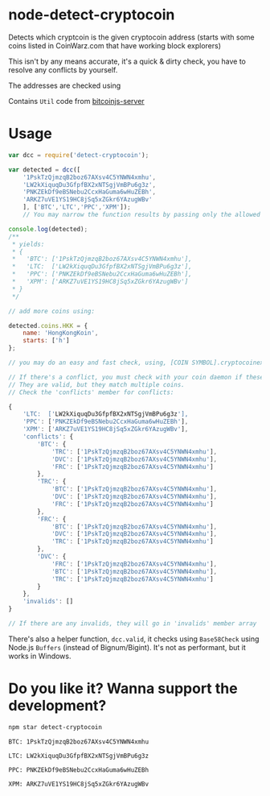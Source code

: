 node-detect-cryptocoin
======================

Detects which cryptcoin is the given cryptocoin address (starts with some coins listed in CoinWarz.com that have working block explorers)

This isn't by any means accurate, it's a quick & dirty check, you have to resolve any conflicts by yourself.

The addresses are checked using

Contains `Util` code from [bitcoinjs-server](`https://github.com/bitcoinjs/bitcoinjs-server`)

# Usage

```js
var dcc = require('detect-cryptocoin');

var detected = dcc([
    '1PskTzQjmzqB2boz67AXsv4C5YNWN4xmhu',
    'LW2kXiquqDu3GfpfBX2xNTSgjVmBPu6g3z',
    'PNKZEkDf9eBSNebu2CcxHaGuma6wHuZEBh',
    'ARKZ7uVE1YS19HC8jSq5xZGkr6YAzugWBv'
    ], ['BTC','LTC','PPC','XPM']);
    // You may narrow the function results by passing only the allowed list as the second parameter.

console.log(detected);
/**
 * yields:
 * {
 *   'BTC': ['1PskTzQjmzqB2boz67AXsv4C5YNWN4xmhu'],
 *   'LTC:  ['LW2kXiquqDu3GfpfBX2xNTSgjVmBPu6g3z'],
 *   'PPC': ['PNKZEkDf9eBSNebu2CcxHaGuma6wHuZEBh'],
 *   'XPM': ['ARKZ7uVE1YS19HC8jSq5xZGkr6YAzugWBv']
 * }
 */

// add more coins using:

detected.coins.HKK = {
    name: 'HongKongKoin',
    starts: ['h']
};

// you may do an easy and fast check, using, [COIN SYMBOL].cryptocoinexplorer.com/q/checkaddress/[ADDRESS] for example

// If there's a conflict, you must check with your coin daemon if these addresses exists there, or using an API.
// They are valid, but they match multiple coins.
// Check the 'conflicts' member for conflicts:

{
    'LTC:  ['LW2kXiquqDu3GfpfBX2xNTSgjVmBPu6g3z'],
    'PPC': ['PNKZEkDf9eBSNebu2CcxHaGuma6wHuZEBh'],
    'XPM': ['ARKZ7uVE1YS19HC8jSq5xZGkr6YAzugWBv'],
    'conflicts': {
        'BTC': {
            'TRC': ['1PskTzQjmzqB2boz67AXsv4C5YNWN4xmhu'],
            'DVC': ['1PskTzQjmzqB2boz67AXsv4C5YNWN4xmhu'],
            'FRC': ['1PskTzQjmzqB2boz67AXsv4C5YNWN4xmhu']
        },
        'TRC': {
            'BTC': ['1PskTzQjmzqB2boz67AXsv4C5YNWN4xmhu'],
            'DVC': ['1PskTzQjmzqB2boz67AXsv4C5YNWN4xmhu'],
            'FRC': ['1PskTzQjmzqB2boz67AXsv4C5YNWN4xmhu']
        },
        'FRC': {
            'BTC': ['1PskTzQjmzqB2boz67AXsv4C5YNWN4xmhu'],
            'DVC': ['1PskTzQjmzqB2boz67AXsv4C5YNWN4xmhu'],
            'TRC': ['1PskTzQjmzqB2boz67AXsv4C5YNWN4xmhu']
        },
        'DVC': {
            'FRC': ['1PskTzQjmzqB2boz67AXsv4C5YNWN4xmhu'],
            'BTC': ['1PskTzQjmzqB2boz67AXsv4C5YNWN4xmhu'],
            'TRC': ['1PskTzQjmzqB2boz67AXsv4C5YNWN4xmhu']
        }
    },
    'invalids': []
}

// If there are any invalids, they will go in 'invalids' member array

```

There's also a helper function, `dcc.valid`, it checks using `Base58Check` using Node.js `Buffers` (instead of Bignum/Bigint).
It's not as performant, but it works in Windows.

# Do you like it? Wanna support the development?

```bash
npm star detect-cryptocoin
```

`BTC: 1PskTzQjmzqB2boz67AXsv4C5YNWN4xmhu`

`LTC: LW2kXiquqDu3GfpfBX2xNTSgjVmBPu6g3z`

`PPC: PNKZEkDf9eBSNebu2CcxHaGuma6wHuZEBh`

`XPM: ARKZ7uVE1YS19HC8jSq5xZGkr6YAzugWBv`